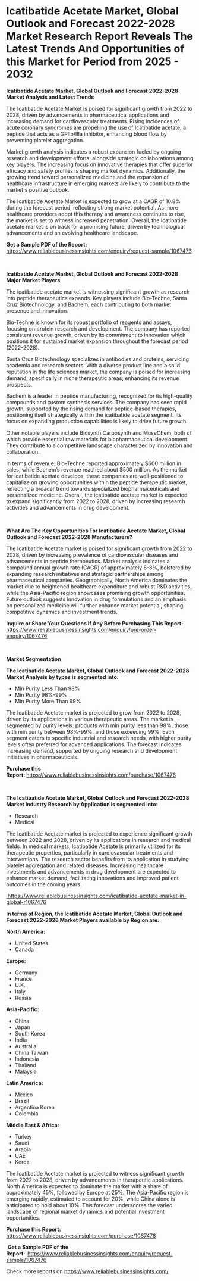 <p><h1>Icatibatide Acetate Market, Global Outlook and Forecast 2022-2028 Market Research Report Reveals The Latest Trends And Opportunities of this Market for Period from 2025 - 2032</h1></p><p><strong>Icatibatide Acetate Market, Global Outlook and Forecast 2022-2028 Market Analysis and Latest Trends</strong></p>
<p><p>The Icatibatide Acetate Market is poised for significant growth from 2022 to 2028, driven by advancements in pharmaceutical applications and increasing demand for cardiovascular treatments. Rising incidences of acute coronary syndromes are propelling the use of Icatibatide acetate, a peptide that acts as a GPIIb/IIIa inhibitor, enhancing blood flow by preventing platelet aggregation.</p><p>Market growth analysis indicates a robust expansion fueled by ongoing research and development efforts, alongside strategic collaborations among key players. The increasing focus on innovative therapies that offer superior efficacy and safety profiles is shaping market dynamics. Additionally, the growing trend toward personalized medicine and the expansion of healthcare infrastructure in emerging markets are likely to contribute to the market's positive outlook.</p><p>The Icatibatide Acetate Market is expected to grow at a CAGR of 10.8% during the forecast period, reflecting strong market potential. As more healthcare providers adopt this therapy and awareness continues to rise, the market is set to witness increased penetration. Overall, the Icatibatide acetate market is on track for a promising future, driven by technological advancements and an evolving healthcare landscape.</p></p>
<p><strong>Get a Sample PDF of the Report:&nbsp;</strong> <a href="https://www.reliablebusinessinsights.com/enquiry/request-sample/1067476?utm_campaign=3283&utm_medium=2&utm_source=Github&utm_content=ia&utm_term=21032025&utm_id=icatibatide-acetate-market-global-outlook-and-forecast-2022-2028">https://www.reliablebusinessinsights.com/enquiry/request-sample/1067476</a></p>
<p>&nbsp;</p>
<p><strong>Icatibatide Acetate Market, Global Outlook and Forecast 2022-2028 Major Market Players</strong></p>
<p><p>The icatibatide acetate market is witnessing significant growth as research into peptide therapeutics expands. Key players include Bio-Techne, Santa Cruz Biotechnology, and Bachem, each contributing to both market presence and innovation.</p><p>Bio-Techne is known for its robust portfolio of reagents and assays, focusing on protein research and development. The company has reported consistent revenue growth, driven by its commitment to innovation which positions it for sustained market expansion throughout the forecast period (2022-2028).</p><p>Santa Cruz Biotechnology specializes in antibodies and proteins, servicing academia and research sectors. With a diverse product line and a solid reputation in the life sciences market, the company is poised for increasing demand, specifically in niche therapeutic areas, enhancing its revenue prospects.</p><p>Bachem is a leader in peptide manufacturing, recognized for its high-quality compounds and custom synthesis services. The company has seen rapid growth, supported by the rising demand for peptide-based therapies, positioning itself strategically within the icatibatide acetate segment. Its focus on expanding production capabilities is likely to drive future growth.</p><p>Other notable players include Biosynth Carbosynth and MuseChem, both of which provide essential raw materials for biopharmaceutical development. They contribute to a competitive landscape characterized by innovation and collaboration.</p><p>In terms of revenue, Bio-Techne reported approximately $600 million in sales, while Bachem’s revenue reached about $500 million. As the market for icatibatide acetate develops, these companies are well-positioned to capitalize on growing opportunities within the peptide therapeutic market, reflecting a broader trend towards specialized biopharmaceuticals and personalized medicine. Overall, the icatibatide acetate market is expected to expand significantly from 2022 to 2028, driven by increasing research activities and advancements in drug development.</p></p>
<p>&nbsp;</p>
<p><strong>What Are The Key Opportunities For Icatibatide Acetate Market, Global Outlook and Forecast 2022-2028 Manufacturers?</strong></p>
<p><p>The Icatibatide Acetate market is poised for significant growth from 2022 to 2028, driven by increasing prevalence of cardiovascular diseases and advancements in peptide therapeutics. Market analysis indicates a compound annual growth rate (CAGR) of approximately 6-8%, bolstered by expanding research initiatives and strategic partnerships among pharmaceutical companies. Geographically, North America dominates the market due to heightened healthcare expenditure and robust R&D activities, while the Asia-Pacific region showcases promising growth opportunities. Future outlook suggests innovation in drug formulations and an emphasis on personalized medicine will further enhance market potential, shaping competitive dynamics and investment trends.</p></p>
<p><strong>Inquire or Share Your Questions If Any Before Purchasing This Report:</strong> <a href="https://www.reliablebusinessinsights.com/enquiry/pre-order-enquiry/1067476?utm_campaign=3283&utm_medium=2&utm_source=Github&utm_content=ia&utm_term=21032025&utm_id=icatibatide-acetate-market-global-outlook-and-forecast-2022-2028">https://www.reliablebusinessinsights.com/enquiry/pre-order-enquiry/1067476</a></p>
<p>&nbsp;</p>
<p><strong>Market Segmentation</strong></p>
<p><strong>The Icatibatide Acetate Market, Global Outlook and Forecast 2022-2028 Market Analysis by types is segmented into:</strong></p>
<p><ul><li>Min Purity Less Than 98%</li><li>Min Purity 98%-99%</li><li>Min Purity More Than 99%</li></ul></p>
<p><p>The Icatibatide Acetate market is projected to grow from 2022 to 2028, driven by its applications in various therapeutic areas. The market is segmented by purity levels: products with min purity less than 98%, those with min purity between 98%-99%, and those exceeding 99%. Each segment caters to specific industrial and research needs, with higher purity levels often preferred for advanced applications. The forecast indicates increasing demand, supported by ongoing research and development initiatives in pharmaceuticals.</p></p>
<p><strong>Purchase this Report:&nbsp;</strong><a href="https://www.reliablebusinessinsights.com/purchase/1067476?utm_campaign=3283&utm_medium=2&utm_source=Github&utm_content=ia&utm_term=21032025&utm_id=icatibatide-acetate-market-global-outlook-and-forecast-2022-2028">https://www.reliablebusinessinsights.com/purchase/1067476</a></p>
<p>&nbsp;</p>
<p><strong>The Icatibatide Acetate Market, Global Outlook and Forecast 2022-2028 Market Industry Research by Application is segmented into:</strong></p>
<p><ul><li>Research</li><li>Medical</li></ul></p>
<p><p>The Icatibatide Acetate market is projected to experience significant growth between 2022 and 2028, driven by its applications in research and medical fields. In medical markets, Icatibatide Acetate is primarily utilized for its therapeutic properties, particularly in cardiovascular treatments and interventions. The research sector benefits from its application in studying platelet aggregation and related diseases. Increasing healthcare investments and advancements in drug development are expected to enhance market demand, facilitating innovations and improved patient outcomes in the coming years.</p></p>
<p><a href="https://www.reliablebusinessinsights.com/icatibatide-acetate-market-in-global-r1067476?utm_campaign=3283&utm_medium=2&utm_source=Github&utm_content=ia&utm_term=21032025&utm_id=icatibatide-acetate-market-global-outlook-and-forecast-2022-2028">&nbsp;https://www.reliablebusinessinsights.com/icatibatide-acetate-market-in-global-r1067476</a></p>
<p><strong>In terms of Region, the Icatibatide Acetate Market, Global Outlook and Forecast 2022-2028 Market Players available by Region are:</strong></p>
<p>
    <p> <strong> North America: </strong>
        <ul>
            <li>United States</li>
            <li>Canada</li>
        </ul>
        </p> 
    <p> <strong> Europe: </strong>
        <ul>
            <li>Germany</li>
            <li>France</li>
            <li>U.K.</li>
            <li>Italy</li>
            <li>Russia</li>
        </ul>
        </p> 
    <p> <strong> Asia-Pacific: </strong>
        <ul>
            <li>China</li>
            <li>Japan</li>
            <li>South Korea</li>
            <li>India</li>
            <li>Australia</li>
            <li>China Taiwan</li>
            <li>Indonesia</li>
            <li>Thailand</li>
            <li>Malaysia</li>
        </ul>
        </p> 
    <p> <strong> Latin America: </strong>
        <ul>
            <li>Mexico</li>
            <li>Brazil</li>
            <li>Argentina Korea</li>
            <li>Colombia</li>
        </ul>
        </p> 
    <p> <strong> Middle East & Africa: </strong>
        <ul>
            <li>Turkey</li>
            <li>Saudi</li>
            <li>Arabia</li>
            <li>UAE</li>
            <li>Korea</li>
        </ul>
    </p>
    </p>
<p><p>The Icatibatide Acetate market is projected to witness significant growth from 2022 to 2028, driven by advancements in therapeutic applications. North America is expected to dominate the market with a share of approximately 45%, followed by Europe at 25%. The Asia-Pacific region is emerging rapidly, estimated to account for 20%, while China alone is anticipated to hold about 10%. This forecast underscores the varied landscape of regional market dynamics and potential investment opportunities.</p></p>
<p><strong>Purchase this Report: </strong><a href="https://www.reliablebusinessinsights.com/purchase/1067476?utm_campaign=3283&utm_medium=2&utm_source=Github&utm_content=ia&utm_term=21032025&utm_id=icatibatide-acetate-market-global-outlook-and-forecast-2022-2028">https://www.reliablebusinessinsights.com/purchase/1067476</a></p>
<p>&nbsp;<strong>Get a Sample PDF of the Report:&nbsp;&nbsp;</strong><a href="https://www.reliablebusinessinsights.com/enquiry/request-sample/1067476?utm_campaign=3283&utm_medium=2&utm_source=Github&utm_content=ia&utm_term=21032025&utm_id=icatibatide-acetate-market-global-outlook-and-forecast-2022-2028">https://www.reliablebusinessinsights.com/enquiry/request-sample/1067476</a></p>
<p><strong></strong></p>
<p>Check more reports on <a href="https://www.reliablebusinessinsights.com/?utm_campaign=3283&utm_medium=2&utm_source=Github&utm_content=ia&utm_term=21032025&utm_id=icatibatide-acetate-market-global-outlook-and-forecast-2022-2028">https://www.reliablebusinessinsights.com/</a></p>